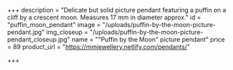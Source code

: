 +++
description = "Delicate but solid picture pendant featuring a puffin on a cliff by a crescent moon. Measures 17 mm in diameter approx."
id = "puffin_moon_pendant"
image = "/uploads/puffin-by-the-moon-picture-pendant.jpg"
img_closeup = "/uploads/puffin-by-the-moon-picture-pendant_closeup.jpg"
name = "\"Puffin by the Moon\" picture pendant"
price = 89
product_url = "https://mmjewellery.netlify.com/pendants/"

+++

